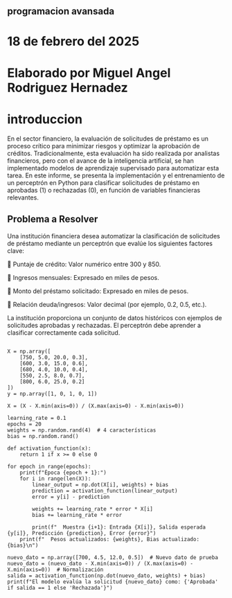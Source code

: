 ## programacion avansada 
# 18 de febrero del 2025
# Elaborado por Miguel Angel Rodriguez Hernadez
# introduccion 
En el sector financiero, la evaluación de solicitudes de préstamo es un proceso 
crítico para minimizar riesgos y optimizar la aprobación de créditos. 
Tradicionalmente, esta evaluación ha sido realizada por analistas financieros, pero 
con el avance de la inteligencia artificial, se han implementado modelos de 
aprendizaje supervisado para automatizar esta tarea. En este informe, se presenta 
la implementación y el entrenamiento de un perceptrón en Python para clasificar 
solicitudes de préstamo en aprobadas (1) o rechazadas (0), en función de variables 
financieras relevantes. 

## Problema a Resolver 
Una institución financiera desea automatizar la clasificación de solicitudes de 
préstamo mediante un perceptrón que evalúe los siguientes factores clave: 

 Puntaje de crédito: Valor numérico entre 300 y 850. 

 Ingresos mensuales: Expresado en miles de pesos. 

 Monto del préstamo solicitado: Expresado en miles de pesos. 

 Relación deuda/ingresos: Valor decimal (por ejemplo, 0.2, 0.5, etc.). 

La institución proporciona un conjunto de datos históricos con ejemplos de 
solicitudes aprobadas y rechazadas. El perceptrón debe aprender a clasificar 
correctamente cada solicitud. 


``` import numpy as np

X = np.array([
    [750, 5.0, 20.0, 0.3],
    [600, 3.0, 15.0, 0.6],
    [680, 4.0, 10.0, 0.4],
    [550, 2.5, 8.0, 0.7],
    [800, 6.0, 25.0, 0.2]
])
y = np.array([1, 0, 1, 0, 1])

X = (X - X.min(axis=0)) / (X.max(axis=0) - X.min(axis=0))

learning_rate = 0.1
epochs = 20
weights = np.random.rand(4)  # 4 características
bias = np.random.rand()

def activation_function(x):
    return 1 if x >= 0 else 0

for epoch in range(epochs):
    print(f"Época {epoch + 1}:")
    for i in range(len(X)):
        linear_output = np.dot(X[i], weights) + bias
        prediction = activation_function(linear_output)
        error = y[i] - prediction

        weights += learning_rate * error * X[i]
        bias += learning_rate * error

        print(f"  Muestra {i+1}: Entrada {X[i]}, Salida esperada {y[i]}, Predicción {prediction}, Error {error}")
    print(f"  Pesos actualizados: {weights}, Bias actualizado: {bias}\n")

nuevo_dato = np.array([700, 4.5, 12.0, 0.5])  # Nuevo dato de prueba
nuevo_dato = (nuevo_dato - X.min(axis=0)) / (X.max(axis=0) - X.min(axis=0))  # Normalización
salida = activation_function(np.dot(nuevo_dato, weights) + bias)
print(f"El modelo evalúa la solicitud {nuevo_dato} como: {'Aprobada' if salida == 1 else 'Rechazada'}")
